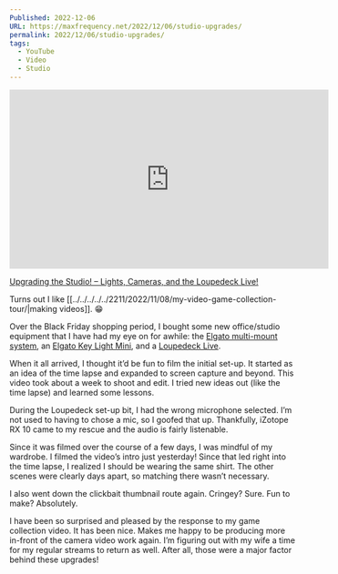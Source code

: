 ```yaml
---
Published: 2022-12-06
URL: https://maxfrequency.net/2022/12/06/studio-upgrades/
permalink: 2022/12/06/studio-upgrades/
tags:
  - YouTube
  - Video
  - Studio
---
```

<div class=iframe-container>
<iframe width="560" height="315" src="https://www.youtube-nocookie.com/embed/mbzusFooAUY?si=frUb92QHv_VF85V6" title="YouTube video player" frameborder="0" allow="accelerometer; autoplay; clipboard-write; encrypted-media; gyroscope; picture-in-picture; web-share" allowfullscreen></iframe>
</div>

[Upgrading the Studio! – Lights, Cameras, and the Loupedeck Live!](https://youtube.com/watch?v=mbzusFooAUY)

Turns out I like [[../../../../../2211/2022/11/08/my-video-game-collection-tour/|making videos]]. 😁

Over the Black Friday shopping period, I bought some new office/studio equipment that I have had my eye on for awhile: the [Elgato multi-mount system](https://www.elgato.com/en/multi-mount-system), an [Elgato Key Light Mini](https://www.elgato.com/en/key-light-mini), and a [Loupedeck Live](https://loupedeck.com/products/loupedeck-live/).

When it all arrived, I thought it’d be fun to film the initial set-up. It started as an idea of the time lapse and expanded to screen capture and beyond. This video took about a week to shoot and edit. I tried new ideas out (like the time lapse) and learned some lessons.

During the Loupedeck set-up bit, I had the wrong microphone selected. I’m not used to having to chose a mic, so I goofed that up. Thankfully, iZotope RX 10 came to my rescue and the audio is fairly listenable.

Since it was filmed over the course of a few days, I was mindful of my wardrobe. I filmed the video’s intro just yesterday! Since that led right into the time lapse, I realized I should be wearing the same shirt. The other scenes were clearly days apart, so matching there wasn’t necessary.

I also went down the clickbait thumbnail route again. Cringey? Sure. Fun to make? Absolutely.

I have been so surprised and pleased by the response to my game collection video. It has been nice. Makes me happy to be producing more in-front of the camera video work again. I’m figuring out with my wife a time for my regular streams to return as well. After all, those were a major factor behind these upgrades!